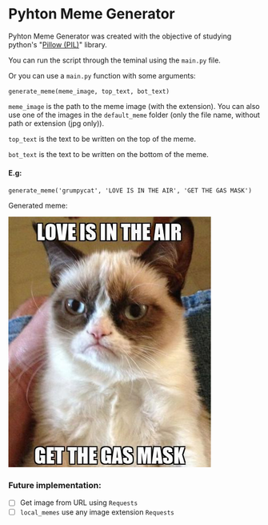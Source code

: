 # Pyhton Meme Generator

Pyhton Meme Generator was created with the objective of studying python's "[Pillow (PIL)](http://pillow.readthedocs.io/en/3.4.x/index.html)" library.

You can run the script through the teminal using the `main.py` file.

Or you can use a `main.py` function with some arguments:
```
generate_meme(meme_image, top_text, bot_text)
```
`meme_image` is the path to the meme image (with the extension). You can also use one of the images in the `default_meme` folder (only the file name, without path or extension (jpg only)).

`top_text` is the text to be written on the top of the meme.

`bot_text` is the text to be written on the bottom of the meme.

#### E.g:

```
generate_meme('grumpycat', 'LOVE IS IN THE AIR', 'GET THE GAS MASK')
```

Generated meme:

![grumpycat](/new_memes/new_meme1.jpg)

### Future implementation:

- [ ] Get image from URL using `Requests`
- [ ] `local_memes` use any image extension `Requests`
